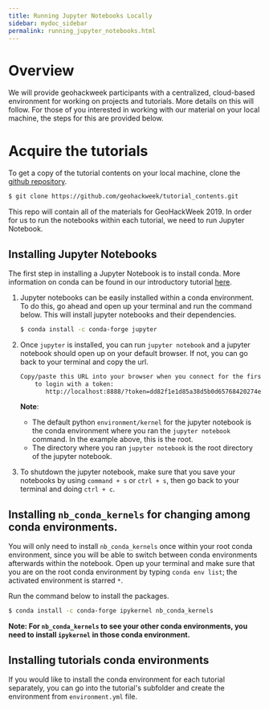 ```yaml
---
title: Running Jupyter Notebooks Locally
sidebar: mydoc_sidebar
permalink: running_jupyter_notebooks.html
---
```


# Overview

We will provide geohackweek participants with a centralized, cloud-based environment for working on projects and tutorials. More details on this will follow. For those of you interested in working with our material on your local machine, the steps for this are provided below.

# Acquire the tutorials

To get a copy of the tutorial contents on your local machine, clone the [github repository](https://github.com/geohackweek/tutorial_contents).

```bash
$ git clone https://github.com/geohackweek/tutorial_contents.git
```

This repo will contain all of the materials for GeoHackWeek 2019. In order for us to run the notebooks within each tutorial, we need to run Jupyter Notebook.

## Installing Jupyter Notebooks

The first step in installing a Jupyter Notebook is to install conda. More information on conda can be found in our introductory tutorial [here](https://geohackweek.github.io/preliminary/01-conda-tutorial/).

1. Jupyter notebooks can be easily installed within a conda environment. To do this, go ahead and open up your terminal and run the command below. This will install jupyter notebooks and their dependencies.

    ```bash
    $ conda install -c conda-forge jupyter
    ```

2. Once `jupyter` is installed, you can run `jupyter notebook` and a jupyter notebook should open up on your default browser. If not, you can go back to your terminal and copy the url.

    ```bash
    Copy/paste this URL into your browser when you connect for the first time,
        to login with a token:
           http://localhost:8888/?token=dd82f1e1d85a38d5b0d65768420274e25c8fd11c7a9a6626
    ```

    **Note**:
    - The default python `environment/kernel` for the jupyter notebook is the conda environment where you ran the `jupyter notebook` command. In the example above, this is the root.
    - The directory where you ran `jupyter notebook` is the root directory of the jupyter notebook.

3. To shutdown the jupyter notebook, make sure that you save your notebooks by using `command + s` or `ctrl + s`, then go back to your terminal and doing `ctrl + c`.

## Installing `nb_conda_kernels` for changing among conda environments.

You will only need to install `nb_conda_kernels` once within your root conda environment, since you will be able to switch between conda environments afterwards within the notebook. Open up your terminal and make sure that you are on the root conda environment by typing `conda env list`; the activated environment is starred `*`.

Run the command below to install the packages.
```bash
$ conda install -c conda-forge ipykernel nb_conda_kernels
```
**Note: For `nb_conda_kernels` to see your other conda environments, you need to install `ipykernel` in those conda environment.**


## Installing tutorials conda environments

If you would like to install the conda environment for each tutorial separately, you can go into the tutorial's subfolder and create the environment from `environment.yml` file.
